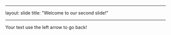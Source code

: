 _ _ _
layout: slide
title: "Welcome to our second slide!" 
_ _ _ 
Your text 
use the left arrow to go back!

